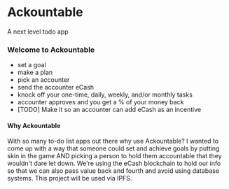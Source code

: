 # Ackountable
A next level todo app

### Welcome to Ackountable
* set a goal
* make a plan
* pick an accounter
* send the accounter eCash
* knock off your one-time, daily, weekly, and/or monthly tasks
* accounter approves and you get a % of your money back
* [TODO] Make it so an accounter can add eCash as an incentive

#### Why Ackountable
With so many to-do list apps out there why use Ackountable? I wanted to come up with a way that someone could set and achieve goals by putting skin in the game AND picking a person to hold them accountable that they wouldn't dare let down. We're using the eCash blockchain to hold our info so that we can also pass value back and fourth and avoid using database systems. This project will be used via IPFS.